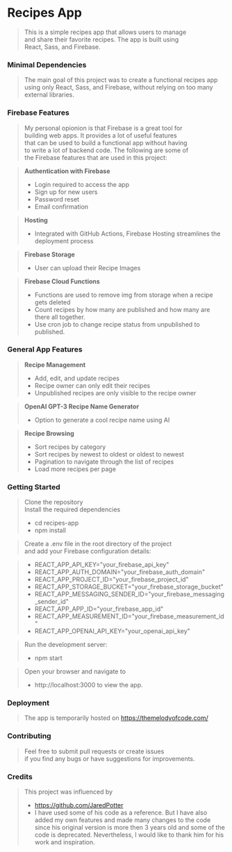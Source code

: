 # Recipes App  
> This is a simple recipes app that allows users to manage  
  and share their favorite recipes. The app is built using   
  React, Sass, and Firebase.

### Minimal Dependencies  
> The main goal of this project was to create a functional recipes app  
  using only React, Sass, and Firebase, without relying on too many external libraries.  

### Firebase Features  
> My personal opionion is that Firebase is a great tool for  
  building web apps. It provides a lot of useful features  
  that can be used to build a functional app without having  
  to write a lot of backend code. The following are some of  
  the Firebase features that are used in this project:  

> **Authentication with Firebase**  
> - Login required to access the app
> - Sign up for new users
> - Password reset
> - Email confirmation  

> **Hosting**  
> - Integrated with GitHub Actions, Firebase Hosting streamlines the deployment process  

> **Firebase Storage**  
> - User can upload their Recipe Images  

> **Firebase Cloud Functions**
> - Functions are used to remove img from storage when a recipe gets deleted
> - Count recipes by how many are published and how many are there all together.   
> - Use cron job to change recipe status from unpublished to published.  

### General App Features  

> **Recipe Management**  
> - Add, edit, and update recipes
> - Recipe owner can only edit their recipes
> - Unpublished recipes are only visible to the recipe owner

> **OpenAI GPT-3 Recipe Name Generator**  
> - Option to generate a cool recipe name using AI
  
> **Recipe Browsing**  
> - Sort recipes by category
> - Sort recipes by newest to oldest or oldest to newest
> - Pagination to navigate through the list of recipes
> - Load more recipes per page
  
### Getting Started  
> Clone the repository  
> Install the required dependencies 
> - cd recipes-app 
> - npm install
  
> Create a .env file in the root directory of the project  
  and add your Firebase configuration details: 
   
> - REACT_APP_API_KEY="your_firebase_api_key"
> - REACT_APP_AUTH_DOMAIN="your_firebase_auth_domain"
> - REACT_APP_PROJECT_ID="your_firebase_project_id"
> - REACT_APP_STORAGE_BUCKET="your_firebase_storage_bucket"
> - REACT_APP_MESSAGING_SENDER_ID="your_firebase_messaging_sender_id"
> - REACT_APP_APP_ID="your_firebase_app_id"
> - REACT_APP_MEASUREMENT_ID="your_firebase_measurement_id"
> - REACT_APP_OPENAI_API_KEY="your_openai_api_key"
  
> Run the development server:  
> - npm start
  
> Open your browser and navigate to   
> - http://localhost:3000 to view the app.

### Deployment
> The app is temporarily hosted on https://themelodyofcode.com/

### Contributing  
> Feel free to submit pull requests or create issues   
  if you find any bugs or have suggestions for improvements.

### Credits
> This project was influenced by
> - https://github.com/JaredPotter
> - I have used some of his code as a reference. But I have also added my own features and made many changes to the code since his original version is more then 3 years old and some of the code is deprecated. Nevertheless, I would like to thank him for his work and inspiration.  